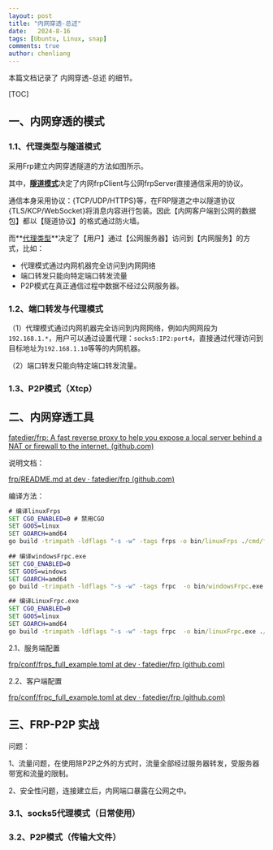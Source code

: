 ```yaml
---
layout: post
title: "内网穿透-总述"
date:   2024-8-16
tags: [Ubuntu, Linux, snap]
comments: true
author: chenliang
---
```


本篇文档记录了 内网穿透-总述 的细节。

<!-- more -->

[TOC]

## 一、内网穿透的模式

### 1.1、代理类型与隧道模式

采用Frp建立内网穿透隧道的方法如图所示。

其中，<u>**隧道模式**</u>决定了内网frpClient与公网frpServer直接通信采用的协议。

通信本身采用协议：{TCP/UDP/HTTPS}等，在FRP隧道之中以隧道协议{TLS/KCP/WebSocket}将消息内容进行包装。因此【内网客户端到公网的数据包】都以【隧道协议】的格式通过防火墙。

而**<u>代理类型</u>**决定了【用户】通过【公网服务器】访问到【内网服务】的方式，比如：

- 代理模式通过内网机器完全访问到内网网络
- 端口转发只能向特定端口转发流量
- P2P模式在真正通信过程中数据不经过公网服务器。

### 1.2、端口转发与代理模式

（1）代理模式通过内网机器完全访问到内网网络，例如内网网段为`192.168.1.*`，用户可以通过设置代理：`socks5:IP2:port4`，直接通过代理访问到目标地址为`192.168.1.10`等等的内网机器。

（2）端口转发只能向特定端口转发流量。

### 1.3、P2P模式（Xtcp）

## 二、内网穿透工具

[fatedier/frp: A fast reverse proxy to help you expose a local server behind a NAT or firewall to the internet. (github.com)](https://github.com/fatedier/frp)

说明文档：

[frp/README.md at dev · fatedier/frp (github.com)](https://github.com/fatedier/frp/blob/dev/README.md)

编译方法：

```cmd
# 编译linuxFrps
SET CGO_ENABLED=0 # 禁用CGO
SET GOOS=linux
SET GOARCH=amd64
go build -trimpath -ldflags "-s -w" -tags frps -o bin/linuxFrps ./cmd/frps
 
## 编译windowsFrpc.exe 
SET CGO_ENABLED=0
SET GOOS=windows
SET GOARCH=amd64
go build -trimpath -ldflags "-s -w" -tags frpc  -o bin/windowsFrpc.exe ./cmd/frpc

## 编译LinuxFrpc.exe 
SET CGO_ENABLED=0
SET GOOS=linux
SET GOARCH=amd64
go build -trimpath -ldflags "-s -w" -tags frpc  -o bin/linuxFrpc.exe ./cmd/frpc
```

2.1、服务端配置

[frp/conf/frps_full_example.toml at dev · fatedier/frp (github.com)](https://github.com/fatedier/frp/blob/dev/conf/frps_full_example.toml)

2.2、客户端配置

[frp/conf/frpc_full_example.toml at dev · fatedier/frp (github.com)](https://github.com/fatedier/frp/blob/dev/conf/frpc_full_example.toml)

## 三、FRP-P2P 实战

问题：

1、流量问题，在使用除P2P之外的方式时，流量全部经过服务器转发，受服务器带宽和流量的限制。

2、安全性问题，连接建立后，内网端口暴露在公网之中。

### 3.1、socks5代理模式（日常使用）



### 3.2、P2P模式（传输大文件）















